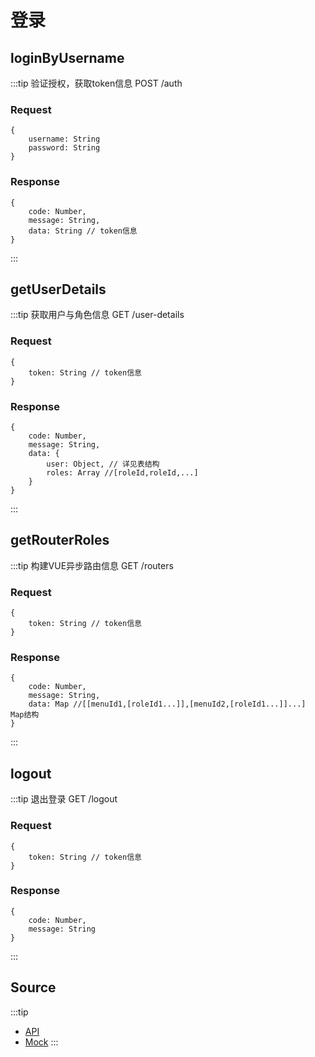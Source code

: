 # 登录
## loginByUsername
:::tip
    验证授权，获取token信息
    POST /auth
### Request
    {
        username: String
        password: String
    }
### Response
    {
        code: Number,
        message: String,
        data: String // token信息
    }
:::

## getUserDetails
:::tip
    获取用户与角色信息
    GET /user-details
### Request
    {
        token: String // token信息
    }
### Response
    {
        code: Number,
        message: String,
        data: {
            user: Object, // 详见表结构
            roles: Array //[roleId,roleId,...]
        }
    }
:::

## getRouterRoles
:::tip
    构建VUE异步路由信息
    GET /routers
### Request
    {
        token: String // token信息
    }
### Response
    {
        code: Number,
        message: String,
        data: Map //[[menuId1,[roleId1...]],[menuId2,[roleId1...]]...]   Map结构
    }
:::

## logout
:::tip
    退出登录
    GET /logout
### Request
    {
        token: String // token信息
    }
### Response
    {
        code: Number,
        message: String
    }
:::

## Source
:::tip
+ [API](http://gitlab.taiji.com.cn/vue/element-admin/tree/master/src/api/login.js)
+ [Mock](http://gitlab.taiji.com.cn/vue/element-admin/tree/master/src/mock/login.js)
:::